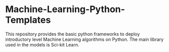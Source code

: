 # Machine-Learning-Python-Templates
This repository provides the basic python frameworks to deploy introductory level Machine Learning algorithms on Python. The main library used in the models is Sci-kit Learn.
